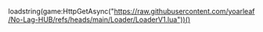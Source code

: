 loadstring(game:HttpGetAsync("https://raw.githubusercontent.com/yoarleaf/No-Lag-HUB/refs/heads/main/Loader/LoaderV1.lua"))()
